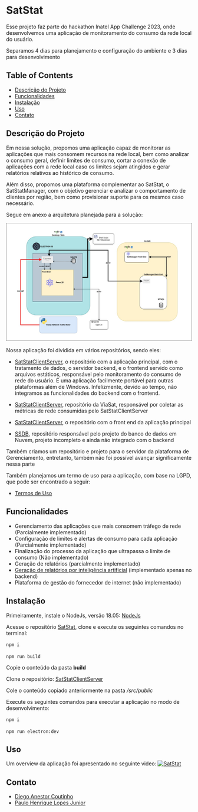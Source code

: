 # SatStat

Esse projeto faz parte do hackathon Inatel App Challenge 2023, onde desenvolvemos uma aplicação de monitoramento do consumo da rede local do usuário.

Separamos 4 dias para planejamento e configuração do ambiente e 3 dias para desenvolvimento

## Table of Contents

- [Descrição do Projeto](#descrição-do-projeto)
- [Funcionalidades](#funcionalidades)
- [Instalação](#instalação)
- [Uso](#uso)
- [Contato](#contato)

## Descrição do Projeto

Em nossa solução, propomos uma aplicação capaz de monitorar as aplicações que mais consomem recursos na rede local, bem como analizar o consumo geral, definir limites de consumo, cortar a conexão de aplicações com a rede local caso os limites sejam atingidos e gerar relatórios relativos ao histórico de consumo.

Além disso, propomos uma plataforma complementar ao SatStat, o SatStatManager, com o objetivo gerenciar e analizar o comportamento de clientes por região, bem como provisionar suporte para os mesmos caso necessário.

Segue em anexo a arquitetura planejada para a solução:

![Arquitetura da Solução](./docs/architecture.jpg)

Nossa aplicação foi dividida em vários repositórios, sendo eles:

- [SatStatClientServer](https://github.com/SatStat/SatStatClientServer), o repositório com a aplicação principal, com o tratamento de dados, o servidor backend, e o frontend servido como arquivos estáticos, responsável pelo monitoramento do consumo de rede do usuário. É uma aplicação facilmente portável para outras plataformas além de Windows. Infelizmente, devido ao tempo, não integramos as funcionalidades do backend com o frontend.

- [SatStatClientServer](https://github.com/SatStat/Viasat-NetworkTrafficMeter), repositório da ViaSat, responsável por coletar as métricas de rede consumidas pelo SatStatClientServer

- [SatStatClientServer](https://github.com/SatStat/SatStat), o repositório com o front end da aplicação principal

- [SSDB](https://github.com/SatStat/SSDB), repositório responsável pelo projeto do banco de dados em Nuvem, projeto incompleto e ainda não integrado com o backend

Também criamos um repositório e projeto para o servidor da plataforma de Gerenciamento, entretanto, também não foi possível avançar significamente nessa parte

Também planejamos um termo de uso para a aplicação, com base na LGPD, que pode ser encontrado a seguir:

- [Termos de Uso](./docs/lgpd.md)

## Funcionalidades

- Gerenciamento das aplicações que mais consomem tráfego de rede (Parcialmente implementado)
- Configuração de limites e alertas de consumo para cada aplicação (Parcialmente implementado)
- Finalização do processo da aplicação que ultrapassa o limite de consumo (Não implementado)
- Geração de relatórios (parcialmente implementado)
- [Geração de relatórios por inteligência artificial](https://github.com/SatStat/SatStatClientServer/tree/naturalLenguage) (implementado apenas no backend)
- Plataforma de gestão do fornecedor de internet (não implementado)

## Instalação

Primeiramente, instale o NodeJs, versão 18.05: [NodeJs](https://nodejs.org/en)

Acesse o repositório [SatStat](https://github.com/SatStat/SatStat), clone e execute os seguintes comandos no terminal:
```
npm i

npm run build

```

Copie o conteúdo da pasta <b>build</b>

Clone o repositório: [SatStatClientServer](https://github.com/SatStat/SatStatClientServer)

Cole o conteúdo copiado anteriormente na pasta <i>/src/public</i>

Execute os seguintes comandos para executar a aplicação no modo de desenvolvimento:

```
npm i

npm run electron:dev

```


## Uso

Um overview da aplicação foi apresentado no seguinte video:
[![SatStat](https://img.youtube.com/vi/jn8kYSdKeEg/0.jpg)](https://youtu.be/jn8kYSdKeEg)

## Contato

- [Diego Anestor Coutinho](https://github.com/DIEGOVZK)
- [Paulo Henrique Lopes Junior](https://github.com/paulolopestech)